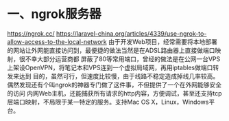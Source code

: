 # 一、ngrok服务器
https://ngrok.cc/ 
https://laravel-china.org/articles/4339/use-ngrok-to-allow-access-to-the-local-network
由于开发Web项目，经常需要将本地部署的网站让外网能直接访问到，最便捷的做法当然是在ADSL路由器上直接做端口映射，很不幸大部分运营商都 屏蔽了80等常用端口，曾经的做法是在公网一台VPS上架设OpenVPN，将笔记本和VPS连到一个虚拟局域网，再用iptables做端口转发来达到 目的，虽然可行，但速度比较慢，由于线路不稳定造成掉线几率较高。偶然发现还有个叫ngrok的神器专门做了这件事，不但提供了一个在外网能够安全的访问 内网Web主机，还能捕获所有请求的http内容，方便调试，甚至还支持tcp层端口映射，不局限于某一特定的服务。支持Mac OS X，Linux，Windows平台。